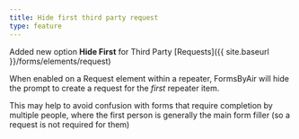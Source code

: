 ```yaml
---
title: Hide first third party request
type: feature
---
```


Added new option **Hide First** for Third Party [Requests]({{ site.baseurl }}/forms/elements/request)

When enabled on a Request element within a repeater, FormsByAir will hide the prompt to create a request for the *first* repeater item.

This may help to avoid confusion with forms that require completion by multiple people, where the first person is generally the main form filler (so a request is not required for them)